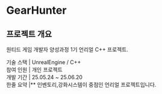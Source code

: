 # GearHunter

## 프로젝트 개요
원티드 게임 개발자 양성과정 1기 언리얼 C++ 프로젝트.

기술 스택 |  UnrealEngine / C++  
참여 인원 | 개인 프로젝트  
개발 기간 |  25.05.24 ~ 25.06.20   
한줄 요약 |** 인벤토리,강화시스템이 중점인 언리얼 프로젝트입니다.  
>
